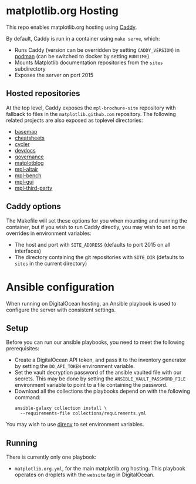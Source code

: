 matplotlib.org Hosting
======================

This repo enables matplotlib.org hosting using
[Caddy](https://caddyserver.com/).

By default, Caddy is run in a container using `make serve`, which:

* Runs Caddy (version can be overridden by setting `CADDY_VERSION`) in
  [podman](https://podman.io/) (can be switched to docker by setting `RUNTIME`)
* Mounts Matplotlib documentation repositories from the  `sites` subdirectory
* Exposes the server on port 2015

Hosted repositories
-------------------

At the top level, Caddy exposes the `mpl-brochure-site` repository with
fallback to files in the `matplotlib.github.com` repository. The following
related projects are also exposed as toplevel directories:

* [basemap](https://github.com/matplotlib/basemap)
* [cheatsheets](https://github.com/matplotlib/cheatsheets)
* [cycler](https://github.com/matplotlib/cycler)
* [devdocs](https://github.com/matplotlib/devdocs)
* [governance](https://github.com/matplotlib/governance)
* [matplotblog](https://github.com/matplotlib/matplotblog)
* [mpl-altair](https://github.com/matplotlib/mpl-altair)
* [mpl-bench](https://github.com/matplotlib/mpl-bench)
* [mpl-gui](https://github.com/matplotlib/mpl-gui)
* [mpl-third-party](https://github.com/matplotlib/mpl-third-party)

Caddy options
-------------

The Makefile will set these options for you when mounting and running the
container, but if you wish to run Caddy directly, you may wish to set some
overrides in environment variables:

* The host and port with `SITE_ADDRESS` (defaults to port 2015 on all
  interfaces)
* The directory containing the git repositories with `SITE_DIR` (defaults to
  `sites` in the current directory)

Ansible configuration
=====================

When running on DigitalOcean hosting, an Ansible playbook is used to configure
the server with consistent settings.

Setup
-----

Before you can run our ansible playbooks, you need to meet the following
prerequisites:

* Create a DigitalOcean API token, and pass it to the inventory generator by
  setting the `DO_API_TOKEN` environment variable.
* Set the vault decryption password of the ansible vaulted file with our
  secrets. This may be done by setting the `ANSIBLE_VAULT_PASSWORD_FILE`
  environment variable to point to a file containing the password.
* Download all the collections the playbooks depend on with the following
  command:
  ```
  ansible-galaxy collection install \
    --requirements-file collections/requirements.yml
  ```

You may wish to use [direnv](https://direnv.net/) to set environment variables.

Running
-------

There is currently only one playbook:

* `matplotlib.org.yml`, for the main matplotlib.org hosting. This playbook
  operates on droplets with the `website` tag in DigitalOcean.
